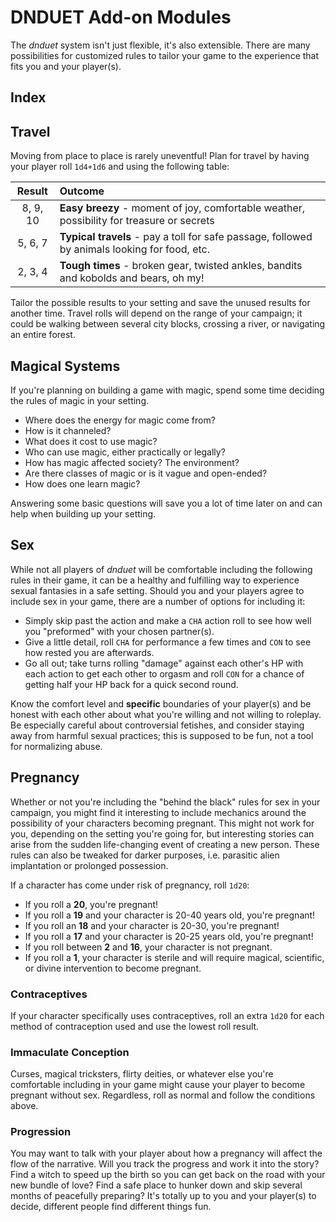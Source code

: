 # DNDUET Add-on Modules
The _dnduet_ system isn't just flexible, it's also extensible. There are many possibilities for customized rules to tailor your game to the experience that fits you and your player(s).

## Index


## Travel
Moving from place to place is rarely uneventful! Plan for travel by having your player roll `1d4+1d6` and using the following table:

| Result | Outcome |
|:---:|:--- |
| 8, 9, 10 | **Easy breezy** - moment of joy, comfortable weather, possibility for treasure or secrets |
| 5, 6, 7 | **Typical travels** - pay a toll for safe passage, followed by animals looking for food, etc. |
| 2, 3, 4 | **Tough times** - broken gear, twisted ankles, bandits and kobolds and bears, oh my! |

Tailor the possible results to your setting and save the unused results for another time. Travel rolls will depend on the range of your campaign; it could be walking between several city blocks, crossing a river, or navigating an entire forest.

## Magical Systems
If you're planning on building a game with magic, spend some time deciding the rules of magic in your setting. 

- Where does the energy for magic come from?
- How is it channeled?
- What does it cost to use magic?
- Who can use magic, either practically or legally?
- How has magic affected society? The environment?
- Are there classes of magic or is it vague and open-ended?
- How does one learn magic? 

Answering some basic questions will save you a lot of time later on and can help when building up your setting.

## Sex
While not all players of _dnduet_ will be comfortable including the following rules in their game, it can be a healthy and fulfilling way to experience sexual fantasies in a safe setting. Should you and your players agree to include sex in your game, there are a number of options for including it:

- Simply skip past the action and make a `CHA` action roll to see how well you "preformed" with your chosen partner(s).
- Give a little detail, roll `CHA` for performance a few times and `CON` to see how rested you are afterwards.
- Go all out; take turns rolling "damage" against each other's HP with each action to get each other to orgasm and roll `CON` for a chance of getting half your HP back for a quick second round.

Know the comfort level and **specific** boundaries of your player(s) and be honest with each other about what you're willing and not willing to roleplay. Be especially careful about controversial fetishes, and consider staying away from harmful sexual practices; this is supposed to be fun, not a tool for normalizing abuse.

## Pregnancy
Whether or not you're including the "behind the black" rules for sex in your campaign, you might find it interesting to include mechanics around the possibility of your characters becoming pregnant. This might not work for you, depending on the setting you're going for, but interesting stories can arise from the sudden life-changing event of creating a new person. These rules can also be tweaked for darker purposes, i.e. parasitic alien implantation or prolonged possession.

If a character has come under risk of pregnancy, roll `1d20`:

- If you roll a **20**, you're pregnant!
- If you roll a **19** and your character is 20-40 years old, you're pregnant!
- If you roll an **18** and your character is 20-30, you're pregnant!
- If you roll a **17** and your character is 20-25 years old, you're pregnant!
- If you roll between **2** and **16**, your character is not pregnant.
- If you roll a **1**, your character is sterile and will require magical, scientific, or divine intervention to become pregnant.

### Contraceptives
If your character specifically uses contraceptives, roll an extra `1d20` for each method of contraception used and use the lowest roll result.

### Immaculate Conception
Curses, magical tricksters, flirty deities, or whatever else you're comfortable including in your game might cause your player to become pregnant without sex. Regardless, roll as normal and follow the conditions above.

### Progression
You may want to talk with your player about how a pregnancy will affect the flow of the narrative. Will you track the progress and work it into the story? Find a witch to speed up the birth so you can get back on the road with your new bundle of love? Find a safe place to hunker down and skip several months of peacefully preparing? It's totally up to you and your player(s) to decide, different people find different things fun.

